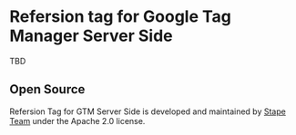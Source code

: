 # Refersion tag for Google Tag Manager Server Side

TBD

## Open Source

Refersion Tag for GTM Server Side is developed and maintained by [Stape Team](https://stape.io/) under the Apache 2.0 license.
